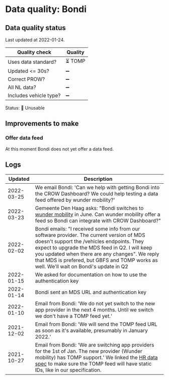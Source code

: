 # Data quality: Bondi

## Data quality status

Last updated at 2022-01-24.

| **Quality check**           | **Quality**
| --                          | --          |
| Uses data standard?         | ⏳ TOMP
| Updated <= 30s?             | ➖
| Correct PROW?               | ➖
| All NL data?                | ➖
| Includes vehicle type?      | ➖

Status: 🔴 Unusable

## Improvements to make

### Offer data feed

At this moment Bondi does not yet offer a data feed.

## Logs

| Updated    | Description
| ----       | ---
| 2022-03-25 | We email Bondi: 'Can we help with getting Bondi into the CROW Dashboard? We could help testing a data feed offered by wunder mobility?'
| 2022-03-23 | Gemeente Den Haag asks: "Bondi switches to [wunder mobility](https://www.wundermobility.com/) in June. Can wunder mobility offer a feed so Bondi can integrate with CROW Dashboard?"
| 2022-02-02 | Bondi emails: "I received some info from our software provider. The current version of MDS doesn't support the /vehicles endpoints. They expect to upgrade the MDS feed in Q2. I will keep you updated when there are any changes". We reply that MDS is prefered, but GBFS and TOMP works as well. We'll wait on Bondi's update in Q2
| 2022-01-15 | We asked for documentation on how to use the authentication key
| 2022-01-14 | Bondi sent an MDS URL and authentication key
| 2022-01-10 | Email from Bondi: 'We do not yet switch to the new app provider in the next 4 months. Until we switch we don't have a TOMP feed yet.'
| 2021-12-02 | Email from Bondi: 'We will send the TOMP feed URL as soon as it's available, presumably in January 2022.'
| 2021-10-27 | Email from Bondi: 'We are switching app providers for the 1st of Jan. The new provider (Wunder mobility) has TOMP support.' We linked the [HR data spec](https://docs.crow.nl/deelfietsdashboard/hr-dataspec/) to make sure the TOMP feed will have static IDs, like in our specification.
